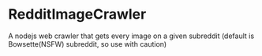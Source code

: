 # RedditImageCrawler
A nodejs web crawler that gets every image on a given subreddit (default is Bowsette(NSFW) subreddit, so use with caution)
